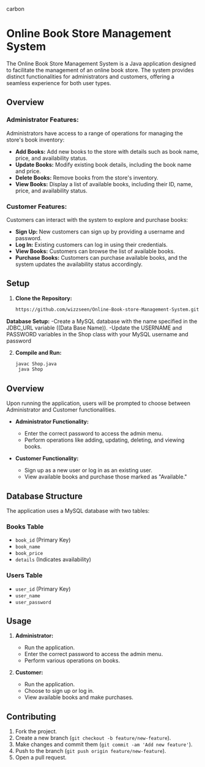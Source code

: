 carbon
# Online Book Store Management System

The Online Book Store Management System is a Java application designed to facilitate the management of an online book store. The system provides distinct functionalities for administrators and customers, offering a seamless experience for both user types.

## Overview

### Administrator Features:

Administrators have access to a range of operations for managing the store's book inventory:

- **Add Books:** Add new books to the store with details such as book name, price, and availability status.
- **Update Books:** Modify existing book details, including the book name and price.
- **Delete Books:** Remove books from the store's inventory.
- **View Books:** Display a list of available books, including their ID, name, price, and availability status.

### Customer Features:

Customers can interact with the system to explore and purchase books:

- **Sign Up:** New customers can sign up by providing a username and password.
- **Log In:** Existing customers can log in using their credentials.
- **View Books:** Customers can browse the list of available books.
- **Purchase Books:** Customers can purchase available books, and the system updates the availability status accordingly.

## Setup

1. **Clone the Repository:**
   ```bash
   https://github.com/wizzseen/Online-Book-store-Management-System.git

**Database Setup:**
-Create a MySQL database with the name specified in the JDBC_URL variable ((Data Base Name)).
-Update the USERNAME and PASSWORD variables in the Shop class with your MySQL username and password

2. **Compile and Run:**
   ```bash
   javac Shop.java
    java Shop
## Overview

Upon running the application, users will be prompted to choose between Administrator and Customer functionalities.

- **Administrator Functionality:**
  - Enter the correct password to access the admin menu.
  - Perform operations like adding, updating, deleting, and viewing books.

- **Customer Functionality:**
  - Sign up as a new user or log in as an existing user.
  - View available books and purchase those marked as "Available."

## Database Structure

The application uses a MySQL database with two tables:

### Books Table

- `book_id` (Primary Key)
- `book_name`
- `book_price`
- `details` (Indicates availability)

### Users Table

- `user_id` (Primary Key)
- `user_name`
- `user_password`

## Usage

1. **Administrator:**
   - Run the application.
   - Enter the correct password to access the admin menu.
   - Perform various operations on books.

2. **Customer:**
   - Run the application.
   - Choose to sign up or log in.
   - View available books and make purchases.

## Contributing

1. Fork the project.
2. Create a new branch (`git checkout -b feature/new-feature`).
3. Make changes and commit them (`git commit -am 'Add new feature'`).
4. Push to the branch (`git push origin feature/new-feature`).
5. Open a pull request.




